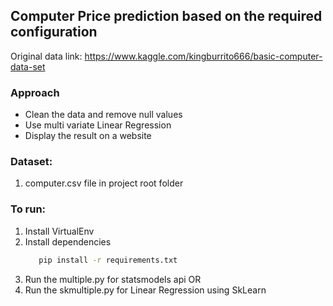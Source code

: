 ## Computer Price prediction based on the required configuration

Original data link: https://www.kaggle.com/kingburrito666/basic-computer-data-set

### Approach
 - Clean the data and remove null values
 - Use multi variate Linear Regression 
 - Display the result on a website 
 
### Dataset:

1. computer.csv file in project root folder

### To run:

1. Install VirtualEnv
1. Install dependencies
    ```bash
       pip install -r requirements.txt
    ```
1. Run the multiple.py for statsmodels api OR
1. Run the skmultiple.py for Linear Regression using SkLearn


 
